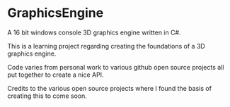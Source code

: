 # GraphicsEngine
A 16 bit windows console 3D graphics engine written in C#.

This is a learning project regarding creating the foundations of a 3D graphics engine.

Code varies from personal work to various github open source projects all put together to create a nice API.

Credits to the various open source projects where I found the basis of creating this to come soon.
